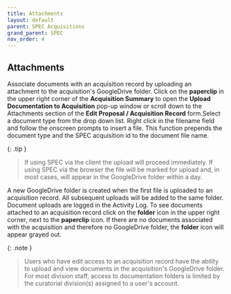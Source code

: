 ```yaml
---
title: Attachments
layout: default
parent: SPEC Acquisitions
grand_parent: SPEC
nav_order: 4
---
```


## Attachments
Associate documents with an acquisition record by uploading an attachment to the acquisition's GoogleDrive folder. Click on the **paperclip** in the upper right corner of the **Acquisition Summary** to open the **Upload Documentation to Acquisition** pop-up window or scroll down to the Attachments section of the **Edit Proposal / Acquisition Record** form.Select a document type from the drop down list. Right click in the filename field and follow the onscreen prompts to insert a file. This function prepends the document type and the SPEC acquisition id to the document file name.

{: .tip }
> If using SPEC via the client the upload will proceed immediately. If using SPEC via the browser the file will be marked for upload and, in most cases, will appear in the GoogleDrive folder within a day.

A new GoogleDrive folder is created when the first file is uploaded to an acquisition record. All subsequent uploads will be added to the same folder. Document uploads are logged in the Activity Log. To see documents attached to an acquisition record click on the **folder** icon in the upper right corner, next to the **paperclip** icon. If there are no documents associated with the acquisition and therefore no GoogleDrive folder, the **folder** icon will appear grayed out.

{: .note }
> Users who have edit access to an acquisition record have the ability to upload and view documents in the acquisition's GoogleDrive folder. For most division staff, access to documentation folders is limited by the curatorial division(s) assigned to a user's account.